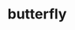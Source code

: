 ---
age: 2014-01-01
id: butterfly-01
title: butterfly
thumbnail: ''
tags:
  - painting
  - sketch
mediaPaths:
  original: Butterfly01.jpg
  thumbnail: sizes/thumbnail/Butterfly01.jpg
---